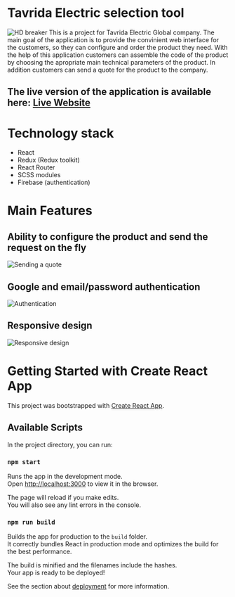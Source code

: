 # Tavrida Electric selection tool

![HD breaker](https://i.ibb.co/dWrsCXY/Tavrida-Final-Monitor.png)
This is a project for Tavrida Electric Global company.
The main goal of the application is to provide the convinient web interface for the customers, so they can configure and order the product they need. With the help of this application customers can assemble the code of the product by choosing the apropriate main technical parameters of the product.
In addition customers can send a quote for the product to the company.

## The live version of the application is available here: [Live Website](https://vcb-configurator.netlify.app)

# Technology stack

- React
- Redux (Redux toolkit)
- React Router
- SCSS modules
- Firebase (authentication)

# Main Features

## Ability to configure the product and send the request on the fly

![Sending a quote](https://s9.gifyu.com/images/Mygif9f18370dd05c33d7.gif)

## Google and email/password authentication

![Authentication](https://s9.gifyu.com/images/Mygif2.gif)

## Responsive design

![Responsive design](https://i.yapx.ru/N6Wqi.gif)

# Getting Started with Create React App

This project was bootstrapped with [Create React App](https://github.com//Sir-Unkie/Tavrida-VCB-Configurator/blob/master/GIF/Mygif5.gif).

## Available Scripts

In the project directory, you can run:

### `npm start`

Runs the app in the development mode.\
Open [http://localhost:3000](http://localhost:3000) to view it in the browser.

The page will reload if you make edits.\
You will also see any lint errors in the console.

### `npm run build`

Builds the app for production to the `build` folder.\
It correctly bundles React in production mode and optimizes the build for the best performance.

The build is minified and the filenames include the hashes.\
Your app is ready to be deployed!

See the section about [deployment](https://facebook.github.io/create-react-app/docs/deployment) for more information.
